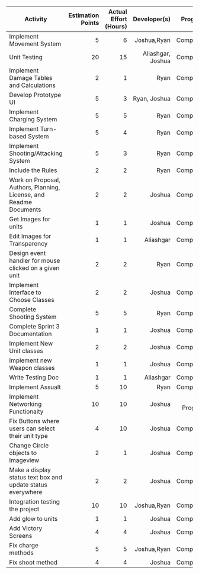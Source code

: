 | Activity      | Estimation Points          | Actual Effort (Hours) | Developer(s)  | Progress |
| ------------- | ---------:| -------:| ----------:|-------------:|
| Implement Movement System   | 5 | 6 |Joshua,Ryan |  Completed  |
| Unit Testing   | 20 | 15 |Aliashgar, Joshua| Completed  |
| Implement Damage Tables and Calculations| 2 | 1 | Ryan|   Completed   |
| Develop Prototype UI | 5 | 3|Ryan, Joshua | Completed|
| Implement Charging System | 5  |5 | Ryan | Completed|
| Implement Turn-based System  |  5  |  4  | Ryan| Completed|
| Implement Shooting/Attacking System | 5 | 3 | Ryan | Completed|
| Include the Rules | 2 |2 | Ryan | Completed|
| Work on Proposal, Authors, Planning, License, and Readme Documents| 2  | 2 | Joshua | Completed|
| Get Images for units | 1 |1 | Joshua | Completed|
| Edit Images for Transparency | 1 |1 |Aliashgar | Completed|
|Design event handler for mouse clicked on a given unit | 2| 2| Ryan |Completed |
|Implement Interface to Choose Classes | 2| 2| Joshua |Completed |
|Complete Shooting System| 5|5| Ryan |Completed |
|Complete Sprint 3 Documentation|1|1|Joshua|Completed
|Implement New Unit classes|2|2|Joshua|Completed|
|Implement new Weapon classes|1|1|Joshua|Completed
|Write Testing Doc|1|1|Aliashgar|Completed
|Implement Assualt|5|10|Ryan|Completed
|Implement Networking Functionaity|10|10 |Joshua|In Progress|
|Fix Buttons where users can select their unit type|4|10 |Joshua |Completed|
|Change Circle objects to Imageview|2|1 |Joshua |Completed|
|Make a display status text box and update status everywhere|2|2 |Joshua |Completed|
|Integration testing the project|10| 10|Joshua,Ryan |Completed|
|Add glow to units |1| 1|Joshua |Completed|
|Add Victory Screens |4|4 |Joshua |Completed|
|Fix charge methods |5|5 |Joshua,Ryan |Completed|
|Fix shoot method |4|4 |Joshua |Completed|
